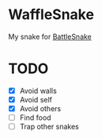 # **WaffleSnake**
My snake for [BattleSnake]('https://battlesnake.com')


# **TODO**
- [x] Avoid walls
- [x] Avoid self
- [x] Avoid others
- [ ] Find food
- [ ] Trap other snakes
